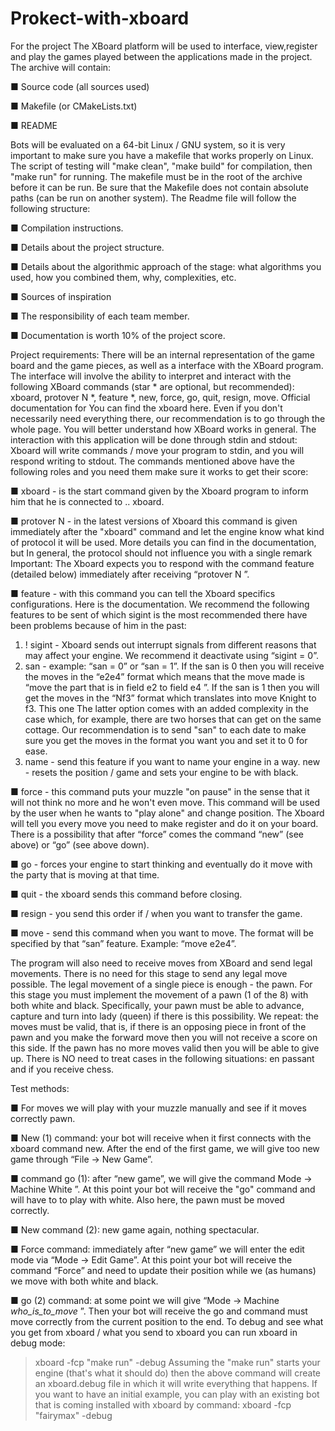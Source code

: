 # Prokect-with-xboard

For the project The XBoard platform will be used to interface, view,register and 
play the games played between the applications made in the project.
The archive will contain:

■ Source code (all sources used)

■ Makefile (or CMakeLists.txt)

■ README

Bots will be evaluated on a 64-bit Linux / GNU system, so it is very important to
make sure you have a makefile that works properly on Linux. The script of
testing will "make clean", "make build" for compilation, then "make run" for running.
The makefile must be in the root of the archive before it can be run. Be sure that
the Makefile does not contain absolute paths (can be run on another system).
The Readme file will follow the following structure:

■ Compilation instructions.

■ Details about the project structure.

■ Details about the algorithmic approach of the stage: what algorithms you used, how
you combined them, why, complexities, etc.

■ Sources of inspiration

■ The responsibility of each team member.

■ Documentation is worth 10% of the project score.


Project requirements:
There will be an internal representation of the game board and the game pieces, as well as a
interface with the XBoard program.
The interface will involve the ability to interpret and interact with the following
XBoard commands (star * are optional, but recommended): xboard,
protover N *, feature *, new, force, go, quit, resign, move. Official documentation for
You can find the xboard here. Even if you don't necessarily need everything there,
our recommendation is to go through the whole page. You will better understand how
XBoard works in general.
The interaction with this application will be done through stdin and stdout:
Xboard will write commands / move your program to stdin, and you will respond
writing to stdout. The commands mentioned above have the following roles and you need them
make sure it works to get their score:

■ xboard - is the start command given by the Xboard program
to inform him that he is connected to .. xboard.

■ protover N - in the latest versions of Xboard this command is given
immediately after the "xboard" command and let the engine know what kind of protocol it will
be used. More details you can find in the documentation, but 
In general, the protocol should not influence you with a single remark
Important: The Xboard expects you to respond with the command
feature (detailed below) immediately after receiving “protover
N ”.

■ feature - with this command you can tell the Xboard specifics
configurations. Here is the documentation. We recommend the following
features to be sent of which sigint is the most recommended
there have been problems because of him in the past:
1. ! sigint - Xboard sends out interrupt signals from different
reasons that may affect your engine. We recommend it
deactivate using “sigint = 0”.
2. san - example: “san = 0” or “san = 1”. If the san is 0 then
you will receive the moves in the “e2e4” format which means that
the move made is “move the part that is in field e2 to
field e4 ”. If the san is 1 then you will get the moves in
the “Nf3” format which translates into move Knight to f3. This one
The latter option comes with an added complexity in the case
which, for example, there are two horses that can get on the same
cottage. Our recommendation is to send "san" to each
date to make sure you get the moves in the format you want
you and set it to 0 for ease.
3. name - send this feature if you want to name your engine
in a way.
new - resets the position / game and sets your engine to be with
black.

■ force - this command puts your muzzle "on pause" in the sense that it will not
think no more and he won't even move. This command will be used
by the user when he wants to "play alone" and change position.
The Xboard will tell you every move you need to make
register and do it on your board. There is a possibility that
after “force” comes the command “new” (see above) or “go” (see above
down).

■ go - forces your engine to start thinking and eventually do it
move with the party that is moving at that time.

■ quit - the xboard sends this command before closing.

■ resign - you send this order if / when you want to transfer the game.

■ move - send this command when you want to move. The format will
be specified by that “san” feature. Example: “move e2e4”.

The program will also need to receive moves from XBoard and send
legal movements. There is no need for this stage to send any legal move
possible.
The legal movement of a single piece is enough - the pawn. For this stage
you must implement the movement of a pawn (1 of the 8) with both white and black.
Specifically, your pawn must be able to advance, capture and turn into
lady (queen) if there is this possibility. We repeat: the moves must be valid,
that is, if there is an opposing piece in front of the pawn and you make the forward move
then you will not receive a score on this side. If the pawn has no more moves
valid then you will be able to give up. There is NO need to treat cases in the following situations: en
passant and if you receive chess.

Test methods:

■ For moves we will play with your muzzle manually and see if it moves
correctly pawn.

■ New (1) command: your bot will receive when it first connects
with the xboard command new. After the end of the first game, we will give too
new game through “File → New Game”.

■ command go (1): after “new game”, we will give the command Mode → Machine
White ”. At this point your bot will receive the "go" command and will have to
to play with white. Also here, the pawn must be moved correctly.

■ New command (2): new game again, nothing spectacular.

■ Force command: immediately after “new game” we will enter the edit mode via
“Mode → Edit Game”. At this point your bot will receive the command
“Force” and need to update their position while we (as humans)
we move with both white and black.

■ go (2) command: at some point we will give “Mode → Machine
_who_is_to_move_ ”. Then your bot will receive the go and command
must move correctly from the current position to the end.
To debug and see what you get from xboard / what you send to xboard you can
run xboard in debug mode:
> xboard -fcp "make run" -debug
Assuming the "make run" starts your engine (that's what it should do) then
the above command will create an xboard.debug file in which it will write everything that happens.
If you want to have an initial example, you can play with an existing bot that is coming
installed with xboard by command:
> xboard -fcp "fairymax" -debug
